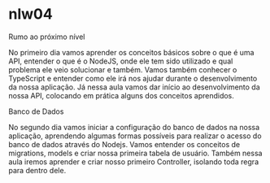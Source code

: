 # nlw04

Rumo ao próximo nível

No primeiro dia vamos aprender os conceitos básicos sobre o que é uma API, entender o que é o NodeJS, onde ele tem sido utilizado e qual problema ele veio solucionar e também. Vamos também conhecer o TypeScript e entender como ele irá nos ajudar durante o desenvolvimento da nossa aplicação. Já nessa aula vamos dar início ao desenvolvimento da nossa API, colocando em prática alguns dos conceitos aprendidos.

Banco de Dados

No segundo dia vamos iniciar a configuração do banco de dados na nossa aplicação, aprendendo algumas formas possíveis para realizar o acesso do banco de dados através do Nodejs. Vamos entender os conceitos de migrations, models e criar nossa primeira tabela de usuário. Também nessa aula iremos aprender e criar nosso primeiro Controller, isolando toda regra para dentro dele.
